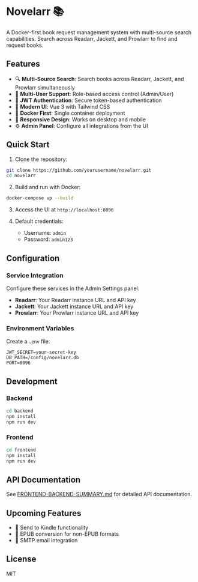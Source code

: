 # Novelarr 📚

A Docker-first book request management system with multi-source search capabilities. Search across Readarr, Jackett, and Prowlarr to find and request books.

## Features

- 🔍 **Multi-Source Search**: Search books across Readarr, Jackett, and Prowlarr simultaneously
- 👥 **Multi-User Support**: Role-based access control (Admin/User)
- 🔐 **JWT Authentication**: Secure token-based authentication
- 🎨 **Modern UI**: Vue 3 with Tailwind CSS
- 🐳 **Docker First**: Single container deployment
- 📱 **Responsive Design**: Works on desktop and mobile
- ⚙️ **Admin Panel**: Configure all integrations from the UI

## Quick Start

1. Clone the repository:
```bash
git clone https://github.com/yourusername/novelarr.git
cd novelarr
```

2. Build and run with Docker:
```bash
docker-compose up --build
```

3. Access the UI at `http://localhost:8096`

4. Default credentials:
   - Username: `admin`
   - Password: `admin123`

## Configuration

### Service Integration

Configure these services in the Admin Settings panel:

- **Readarr**: Your Readarr instance URL and API key
- **Jackett**: Your Jackett instance URL and API key  
- **Prowlarr**: Your Prowlarr instance URL and API key

### Environment Variables

Create a `.env` file:
```env
JWT_SECRET=your-secret-key
DB_PATH=/config/novelarr.db
PORT=8096
```

## Development

### Backend
```bash
cd backend
npm install
npm run dev
```

### Frontend
```bash
cd frontend
npm install
npm run dev
```

## API Documentation

See [FRONTEND-BACKEND-SUMMARY.md](./FRONTEND-BACKEND-SUMMARY.md) for detailed API documentation.

## Upcoming Features

- 📧 Send to Kindle functionality
- 📖 EPUB conversion for non-EPUB formats
- 📨 SMTP email integration

## License

MIT